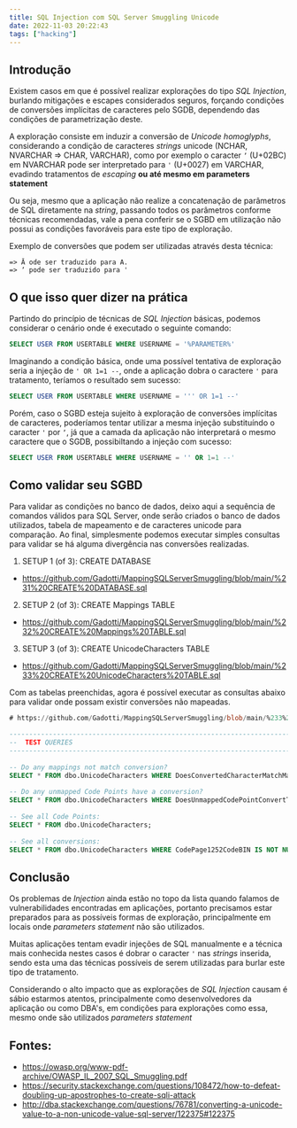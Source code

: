 ```yaml
---
title: SQL Injection com SQL Server Smuggling Unicode
date: 2022-11-03 20:22:43
tags: ["hacking"]
---
```


## Introdução

Existem casos em que é possível realizar explorações do tipo *SQL Injection*, burlando mitigações e escapes considerados seguros, forçando condições de conversões implícitas de caracteres pelo SGDB, dependendo das condições de parametrização deste.

A exploração consiste em induzir a conversão de *Unicode homoglyphs*, considerando a condição de caracteres *strings* unicode (NCHAR, NVARCHAR => CHAR, VARCHAR), como por exemplo o caracter ```ʼ``` (U+02BC) em NVARCHAR pode ser interpretado para ```'``` (U+0027) em VARCHAR, evadindo tratamentos de *escaping* **ou até mesmo em parameters statement**

Ou seja, mesmo que a aplicação não realize a concatenação de parâmetros de SQL diretamente na *string*, passando todos os parâmetros conforme técnicas recomendadas, vale a pena conferir se o SGBD em utilização não possui as condições favoráveis para este tipo de exploração.

Exemplo de conversões que podem ser utilizadas através desta técnica:
```
=> Ā ode ser traduzido para A.
=> ʼ pode ser traduzido para '
```

## O que isso quer dizer na prática

Partindo do princípio de técnicas de *SQL Injection* básicas, podemos considerar o cenário onde é executado o seguinte comando:
```sql
SELECT USER FROM USERTABLE WHERE USERNAME = '%PARAMETER%'
```

Imaginando a condição básica, onde uma possível tentativa de exploração seria a injeção de ```' OR 1=1 --```, onde a aplicação dobra o caractere ```'``` para tratamento, teríamos o resultado sem sucesso:
```sql
SELECT USER FROM USERTABLE WHERE USERNAME = ''' OR 1=1 --'
```

Porém, caso o SGBD esteja sujeito à exploração de conversões implícitas de caracteres, poderíamos tentar utilizar a mesma injeção substituíndo o caracter ```'``` por ```ʼ```, já  que a camada da aplicação não interpretará o mesmo caractere que o SGDB, possibiltando a injeção com sucesso:
```sql
SELECT USER FROM USERTABLE WHERE USERNAME = '' OR 1=1 --'
```

## Como validar seu SGBD

Para validar as condições no banco de dados, deixo aqui a sequência de comandos válidos para SQL Server, onde serão criados o banco de dados utilizados, tabela de mapeamento e de caracteres unicode para comparação. Ao final, simplesmente podemos executar simples consultas para validar se há alguma divergência nas conversões realizadas.

1. SETUP 1 (of 3): CREATE DATABASE
* https://github.com/Gadotti/MappingSQLServerSmuggling/blob/main/%231%20CREATE%20DATABASE.sql


2. SETUP 2 (of 3): CREATE Mappings TABLE
* https://github.com/Gadotti/MappingSQLServerSmuggling/blob/main/%232%20CREATE%20Mappings%20TABLE.sql

3. SETUP 3 (of 3): CREATE UnicodeCharacters TABLE
* https://github.com/Gadotti/MappingSQLServerSmuggling/blob/main/%233%20CREATE%20UnicodeCharacters%20TABLE.sql

Com as tabelas preenchidas, agora é possível executar as consultas abaixo para validar onde possam existir conversões não mapeadas.

```sql
# https://github.com/Gadotti/MappingSQLServerSmuggling/blob/main/%233%20CREATE%20UnicodeCharacters%20TABLE.sql

-----------------------------------------------------------------------------
--  TEST QUERIES
-----------------------------------------------------------------------------
 
-- Do any mappings not match conversion?
SELECT * FROM dbo.UnicodeCharacters WHERE DoesConvertedCharacterMatchMapping = 'No';
 
-- Do any unmapped Code Points have a conversion?
SELECT * FROM dbo.UnicodeCharacters WHERE DoesUnmappedCodePointConvertToSomething = 'Yes'; 
 
-- See all Code Points:
SELECT * FROM dbo.UnicodeCharacters;
 
-- See all conversions:
SELECT * FROM dbo.UnicodeCharacters WHERE CodePage1252CodeBIN IS NOT NULL;
```

## Conclusão

Os problemas de *Injection* ainda estão no topo da lista quando falamos de vulnerabilidades encontradas em aplicações, portanto precisamos estar preparados para as possíveis formas de exploração, principalmente em locais onde *parameters statement* não são utilizados. 

Muitas aplicações tentam evadir injeções de SQL manualmente e a técnica mais conhecida nestes casos é dobrar o caracter ```'``` nas *strings* inserida, sendo esta uma das técnicas possíveis de serem utilizadas para burlar este tipo de tratamento.

Considerando o alto impacto que as explorações de *SQL Injection* causam é sábio estarmos atentos, principalmente como desenvolvedores da aplicação ou como DBA's, em condições para explorações como essa, mesmo onde são utilizados *parameters statement*

## Fontes:
* https://owasp.org/www-pdf-archive/OWASP_IL_2007_SQL_Smuggling.pdf
* https://security.stackexchange.com/questions/108472/how-to-defeat-doubling-up-apostrophes-to-create-sqli-attack
* http://dba.stackexchange.com/questions/76781/converting-a-unicode-value-to-a-non-unicode-value-sql-server/122375#122375


